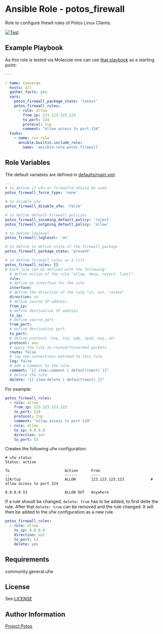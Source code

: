 
# Ansible Role - potos\_firewall 

Role to configure firewll rules of Potos Linux Clients.

[![Test](https://github.com/projectpotos/ansible-role-potos_firewall/actions/workflows/test.yml/badge.svg)](https://github.com/projectpotos/ansible-role-potos_firewall/actions/workflows/test.yml)

## Example Playbook

As this role is tested via Molecule one can use [that
playbook](./molecule/default/converge.yml) as a starting point:

```yaml
---

- name: Converge
  hosts: all
  gather_facts: yes
  vars:
    potos_firewall_package_state: 'latest'
    potos_firewall_rules:
      - rule: allow
        from_ip: 123.123.123.123
        to_port: 124
        protocol: tcp
        comment: "allow access to port 124"
  tasks:
    - name: run role
      ansible.builtin.include_role:
        name: 'ansible-role-potos_firewall'

```

## Role Variables

The default variables are defined in [defaults/main.yml](./defaults/main.yml).


```yaml
---
# to define if ufw or firewalld should be used
potos_firewall_force_type: 'none'

# to disable ufw
potos_firewall_disable_ufw: 'false'

# to define default Firewall policies
potos_firewall_incoming_default_policy: 'reject'
potos_firewall_outgoing_default_policy: 'allow'

# to define loglevel
potos_firewall_loglevel: 'on'

# to define to define state of the firewall package
potos_firewall_package_state: 'present'

# to define firewall rules as a list
potos_firewall_rules: []
# Each rule can be defined with the following:
  # define action of the rule "allow, deny, reject, limit"
  rule:
  # define an interface for the rule
  interface:
  # define the direction of the rule "in, out, routed"
  direction: in
  # define source IP address
  from_ip:
  # define destination IP address
  to_ip: 
  # define source port
  from_port:
  # define destination port
  to_port:
  # define protocol "any, tcp, udp, ipv6, esp, ah"
  protocol: any
  # apply the rule to routed/forwarded packets
  route: false
  # log new connections matched to this rule
  log: false
  # add a comment to the rule
  comment: "{{ item.comment | default(omit) }}"
  # delete the rule
  delete: "{{ item.delete | default(omit) }}"
```

For example:
```yaml
potos_firewall_rules:
  - rule: allow
    from_ip: 123.123.123.123
    to_port: 124
    protocol: tcp
    comment: "allow access to port 124"
  - rule: allow
    to_ip: 8.8.8.8
    direction: out
    to_port: 53
```
Creates the following ufw configuration:
```
# ufw status
Status: active

To                         Action      From
--                         ------      ----
124/tcp                    ALLOW       123.123.123.123            # allow access to port 124

8.8.8.8 53                 ALLOW OUT   Anywhere 
```
If a rule shoudl be changed, `delete: true` has to be added, to first delte the rule. After that `delete: true` can be removed and the rule changed. It will then be added to the ufw configuration as a new rule.
```yaml
potos_firewall_rules:
  - rule: allow
    to_ip: 8.8.8.8
    direction: out
    to_port: 53
    delete: yes
```


## Requirements

community.general.ufw

## License

See [LICENSE](./LICENSE)

## Author Information

[Project Potos](https://github.com/projectpotos)

